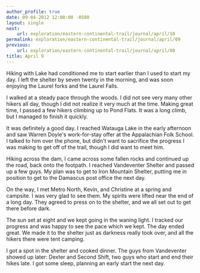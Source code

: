 ```yaml
---
author_profile: true
date: 09-04-2012 12:00:00 -0500
layout: single
next:
    url: exploration/eastern-continental-trail/journal/april/10
permalink: exploration/eastern-continental-trail/journal/april/09
previous:
    url: exploration/eastern-continental-trail/journal/april/08
title: April 9
---
```

Hiking with Lake had conditioned me to start earlier than I used to start my day. I left the shelter by seven twenty in the morning, and was soon enjoying the Laurel forks and the Laurel Falls.

I walked at a steady pace through the woods. I did not see very many other hikers all day, though I did not realize it very much at the time. Making great time, I passed a few hikers climbing up to Pond Flats. It was a long climb, but I managed to finish it quickly.

It was definitely a good day. I reached Watauga Lake in the early afternoon and saw Warren Doyle's work-for-stay offer at the Appalachian Folk School. I talked to him over the phone, but didn't want to sacrifice the progress I was making to get off of the trail, though I did want to meet him.

Hiking across the dam, I came across some fallen rocks and continued up the road, back onto the footpath. I reached Vandeventer Shelter and passed up a few guys. My plan was to get to Iron Mountain Shelter, putting me in position to get to the Damascus post office the next day.

On the way, I met Metro North, Kevin, and Christine at a spring and campsite. I was very glad to see them. My spirits were lifted near the end of a long day. They agreed to press on to the shelter, and we all set out to get there before dark.

The sun set at eight and we kept going in the waning light. I tracked our progress and was happy to see the pace which we kept. The day ended great. We made it to the shelter just as darkness really took over, and all the hikers there were tent camping.

I got a spot in the shelter and cooked dinner. The guys from Vandeventer showed up later: Dexter and Second Shift, two guys who start and end their hikes late. I got some sleep, planning an early start the next day.
